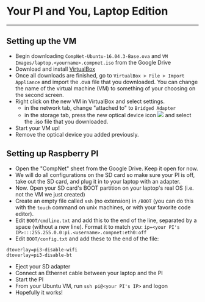# Your PI and You, Laptop Edition

---

## Setting up the VM
- Begin downloading `CompNet-Ubuntu-16.04.3-Base.ova` and `VM Images/laptop.<yourname>.compnet.iso` from the Google Drive
- Download and install [VirtualBox](https://www.virtualbox.org/wiki/Downloads)
- Once all downloads are finished, go to `VirtualBox > File > Import Appliance` and import the .ova file that you downloaded. You can change the name of the virtual machine (VM) to something of your choosing on the second screen.
- Right click on the new VM in VirtualBox and select settings.
	- in the network tab, change "attached to" to `Bridged Adapter`
	- in the storage tab, press the new optical device icon ![](https://i.imgur.com/WSW6Qj5.png) and select the .iso file that you downloaded.
- Start your VM up! 
- Remove the optical device you added previously.

## Setting up Raspberry PI
- Open the "CompNet" sheet from the Google Drive. Keep it open for now.
- We will do all configurations on the SD card so make sure your PI is off, take out the SD card, and plug it in to your laptop with an adapter.
- Now. Open your SD card's BOOT partition on your laptop's real OS (i.e. not the  VM we just created)
- Create an empty file called `ssh` (no extension) in `/BOOT` (you can do this with the `touch` command on unix machines, or with your favorite code editor).
- Edit `BOOT/cmdline.txt` and add this to the end of the line, separated by a space (without a new line). Format it to match _you_:  `ip=<your PI's IP>:::255.255.0.0:pi.<username>.compnet:eth0:off`
- Edit `BOOT/config.txt` and add these to the end of the file:

```
dtoverlay=pi3-disable-wifi
dtoverlay=pi3-disable-bt
```
- Eject your SD adapter
- Connect an Ethernet cable between your laptop and the PI
- Start the PI
- From your Ubuntu VM, run `ssh pi@<your PI's IP>` and logon
- Hopefully it works!